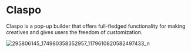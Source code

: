 # Claspo
Claspo is a pop-up builder that offers full-fledged functionality for making creatives and gives users the freedom of customization.

![295806145_174980358352957_1179610820582497433_n](https://user-images.githubusercontent.com/127281574/223661088-4f013111-86c6-4df1-9055-e45156745e46.png)
